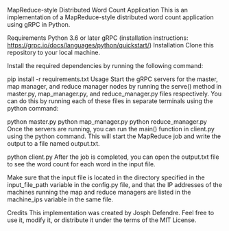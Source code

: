 MapReduce-style Distributed Word Count Application
This is an implementation of a MapReduce-style distributed word count application using gRPC in Python.

Requirements
Python 3.6 or later
gRPC (installation instructions: https://grpc.io/docs/languages/python/quickstart/)
Installation
Clone this repository to your local machine.

Install the required dependencies by running the following command:


pip install -r requirements.txt
Usage
Start the gRPC servers for the master, map manager, and reduce manager nodes by running the serve() method in master.py, map_manager.py, and reduce_manager.py files respectively. You can do this by running each of these files in separate terminals using the python command:

python master.py
python map_manager.py
python reduce_manager.py
Once the servers are running, you can run the main() function in client.py using the python command. This will start the MapReduce job and write the output to a file named output.txt.


python client.py
After the job is completed, you can open the output.txt file to see the word count for each word in the input file.

Make sure that the input file is located in the directory specified in the input_file_path variable in the config.py file, and that the IP addresses of the machines running the map and reduce managers are listed in the machine_ips variable in the same file.

Credits
This implementation was created by Josph Defendre. Feel free to use it, modify it, or distribute it under the terms of the MIT License.